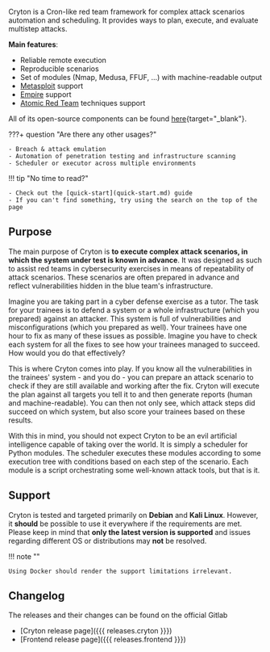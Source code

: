 Cryton is a Cron-like red team framework for complex attack scenarios automation and scheduling. It provides ways to plan, execute, and evaluate multistep attacks.

**Main features**:

- Reliable remote execution
- Reproducible scenarios
- Set of modules (Nmap, Medusa, FFUF, ...) with machine-readable output
- [Metasploit](https://github.com/rapid7/metasploit-framework) support
- [Empire](https://github.com/BC-SECURITY/Empire) support
- [Atomic Red Team](https://github.com/redcanaryco/atomic-red-team) techniques support

All of its open-source components can be found [here](https://gitlab.ics.muni.cz/cryton){target="_blank"}.

???+ question "Are there any other usages?"

    - Breach & attack emulation
    - Automation of penetration testing and infrastructure scanning
    - Scheduler or executor across multiple environments

!!! tip "No time to read?"

    - Check out the [quick-start](quick-start.md) guide
    - If you can't find something, try using the search on the top of the page

## Purpose
The main purpose of Cryton is **to execute complex attack scenarios, in which the system under test is known in advance**. It was designed as such to assist red teams in cybersecurity exercises in means of repeatability of attack scenarios. These scenarios are often prepared in advance and reflect vulnerabilities hidden in the blue team's infrastructure.

Imagine you are taking part in a cyber defense exercise as a tutor. The task for your trainees is to defend a system or a whole infrastructure (which you prepared) against an attacker. This system is full of vulnerabilities and misconfigurations (which you prepared as well). Your trainees have one hour to fix as many of these issues as possible. Imagine you have to check each system for all the fixes to see how your trainees managed to succeed. How would you do that effectively?

This is where Cryton comes into play. If you know all the vulnerabilities in the trainees' system - and you do - you can prepare an attack scenario to check if they are still available and working after the fix. Cryton will execute the plan against all targets you tell it to and then generate reports (human and machine-readable). You can then not only see, which attack steps did succeed on which system, but also score your trainees based on these results.

With this in mind, you should not expect Cryton to be an evil artificial intelligence capable of taking over the world. It is simply a scheduler for Python modules. The scheduler executes these modules according to some execution tree with conditions based on each step of the scenario. Each module is a script orchestrating some well-known attack tools, but that is it.

## Support
Cryton is tested and targeted primarily on **Debian** and **Kali Linux**. However, it **should** be possible to use it everywhere if the requirements are met. Please keep in mind that **only the latest version is supported** and issues regarding different OS or distributions may **not** be resolved.

!!! note ""

    Using Docker should render the support limitations irrelevant.

## Changelog
The releases and their changes can be found on the official Gitlab

- [Cryton release page]({{{ releases.cryton }}})
- [Frontend release page]({{{ releases.frontend }}})
